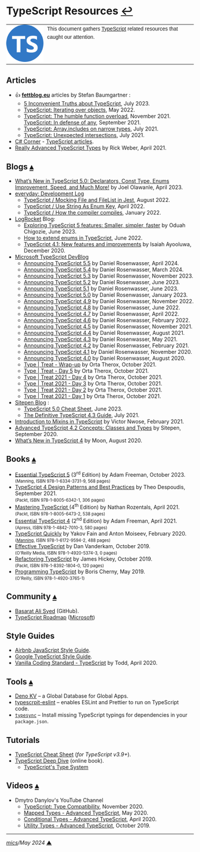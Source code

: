 # <span id="top">TypeScript Resources</span> <span style="size:25%;"><a href="README.md">↩</a></span>

<table style="font-family:Helvetica,Arial;line-height:1.6;">
  <tr>
  <td style="border:0;padding:0 10px 0 0;min-width:100px;"><a href="https://www.typescriptlang.org/" rel="external"><img style="border:0;" src="./docs/images/ts-logo-round-128.png" width="100" alt="TypeScript project"/></a></td>
  <td style="border:0;padding:0;vertical-align:text-top;">This document gathers <a href="https://www.typescriptlang.org/" rel="external">TypeScript</a> related resources that caught our attention.
  </td>
  </tr>
</table>

## <span id="articles">Articles</span>

- &#128077; [**fettblog.eu**](https://fettblog.eu) articles by Stefan Baumgartner :
   - [5 Inconvenient Truths about TypeScript][article_baumgartner_truths], July 2023.
   - [TypeScript: Iterating over objects][article_baumgartner_iterating], May 2022.
   - [TypeScript: The humble function overload][article_baumgartner_overload], November 2021.
    [TypeScript: In defense of any][article_baumgartner_any], September 2021.
   - [TypeScript: Array.includes on narrow types][article_baumgartner_array], July 2021.
   - [TypeScript: Unexpected intersections][article_baumgartner], July 2021.
- [C# Corner](https://www.c-sharpcorner.com/) - [TypeScript articles](https://www.c-sharpcorner.com/technologies/typescript-articles).
- [Really Advanced TypeScript Types][article_weber] by Rick Weber, April 2021.

## <span id="blogs">Blogs</span> [**&#x25B4;**](#top)

- [What’s New in TypeScript 5.0: Declarators, Const Type, Enums Improvement, Speed, and Much More!](https://kinsta.com/blog/typescript-5-0/) by Joel Olawanle, April 2023.
- [everyday: Development Log](https://www.huy.rocks/everyday)
  - [TypeScript / Mocking File and FileList in Jest](https://www.huy.rocks/everyday/08-28-2022-typescript-mocking-file-and-filelist-in-jest), August 2022.
  - [TypeScript / Use String As Enum Key](https://www.huy.rocks/everyday/typescript-use-string-as-enum-key), April 2022.
  - [TypeScript / How the compiler compiles](https://www.huy.rocks/everyday/04-01-2022-typescript-how-the-compiler-compiles), January 2022.
- [LogRocket](https://blog.logrocket.com/) Blog:
  - [Exploring TypeScript 5 features: Smaller, simpler, faster][blog_chigozie] by Oduah Chigozie, June 2023.
  - [How to extend enums in TypeScript](https://blog.logrocket.com/extend-enums-typescript/), June 2022.
  - [TypeScript 4.1: New features and improvements][blog_isaiah] by Isaiah Ayooluwa, December 2020.
- [Microsoft TypeScript DevBlog][blog_microsoft]
   - [Announcing TypeScript 5.5][blog_danielr_5_5] by Daniel Rosenwasser, April 2024.
   - [Announcing TypeScript 5.4][blog_danielr_5_4] by Daniel Rosenwasser, March 2024.
   - [Announcing TypeScript 5.3][blog_danielr_5_3] by Daniel Rosenwasser, November 2023.
   - [Announcing TypeScript 5.2][blog_danielr_5_2] by Daniel Rosenwasser, June 2023.
   - [Announcing TypeScript 5.1][blog_danielr_5_1] by Daniel Rosenwasser, June 2023.
   - [Announcing TypeScript 5.0][blog_danielr_5_0] by Daniel Rosenwasser, January 2023.
   - [Announcing TypeScript 4.9][blog_danielr_4_9] by Daniel Rosenwasser, November 2022.
   - [Announcing TypeScript 4.8][blog_danielr_4_8] by Daniel Rosenwasser, June 2022.
   - [Announcing TypeScript 4.7][blog_danielr_4_7] by Daniel Rosenwasser, April 2022.
   - [Announcing TypeScript 4.6][blog_danielr_4_6] by Daniel Rosenwasser, February 2022.
   - [Announcing TypeScript 4.5][blog_danielr_4_5] by Daniel Rosenwasser, November 2021.
   - [Announcing TypeScript 4.4][blog_danielr_4_4] by Daniel Rosenwasser, August 2021.
   - [Announcing TypeScript 4.3][blog_danielr_4_3] by Daniel Rosenwasser, May 2021.
   - [Announcing TypeScript 4.2][blog_danielr_4_2] by Daniel Rosenwasser, February 2021.
   - [Announcing TypeScript 4.1][blog_danielr_4_1] by Daniel Rosenwasser, November 2020.
   - [Announcing TypeScript 4.0][blog_danielr_4_0] by Daniel Rosenwasser, August 2020.
   - [Type | Treat - Wrap-up][blog_therox_6] by Orta Therox, October 2021.
   - [Type | Treat - Day 5][blog_therox_5] by Orta Therox, October 2021.
   - [Type | Treat 2021 - Day 4][blog_therox_4] by Orta Therox, October 2021.
   - [Type | Treat 2021 - Day 3][blog_therox_3] by Orta Therox, October 2021.
   - [Type | Treat 2021 - Day 2][blog_therox_2] by Orta Therox, October 2021.
   - [Type | Treat 2021 - Day 1][blog_therox_1] by Orta Therox, October 2021.
- [Sitepen Blog](https://www.sitepen.com/blog) :
   - [TypeScript 5.0 Cheat Sheet](https://www.sitepen.com/blog/typescript-cheat-sheet), June 2023.
   - [The Definitive TypeScript 4.3 Guide][blog_sitepen_4_3], July 2021.
- [Introduction to Mixins in TypeScript][blog_nwose] by Victor Nwose, February 2021.
- [Advanced TypeScript 4.2 Concepts: Classes and Types][blog_sitepen] by Sitepen, September 2020.
- [What’s New in TypeScript 4][blog_moon] by Moon, August 2020.

## <span id="books">Books</span> [**&#x25B4;**](#top)

- [Essential TypeScript 5][book_freeman_5] (3<sup>rd</sup> Edition) by Adam Freeman, October 2023.<br/><span style="font-size:80%;">(Manning, ISBN 978-1-6334-3731-9, 568 pages)</span>
- [TypeScript 4 Design Patterns and Best Practices][book_despoudis] by Theo Despoudis, September 2021.<br/><span style="font-size:80%;">(Packt, ISBN 978-1-8005-6342-1, 306 pages)</span>
- [Mastering TypeScript ][book_rozentals] (4<sup>th</sup> Edition) by Nathan Rozentals, April 2021.<br/><span style="font-size:80%;">(Packt, ISBN 978-1-8005-6473-2, 538 pages)</span>
- [Essential TypeScript 4][book_freeman] (2<sup>nd</sup> Edition) by Adam Freeman, April 2021.<br/><span style="font-size:80%;">(Apress, ISBN 978-1-4842-7010-3, 580 pages)</span>
- [TypeScript Quickly][book_fain] by Yakov Fain and Anton Moiseev, February 2020.<br/><span style="font-size:80%;">([Manning](https://www.manning.com/), ISBN 978-1-6172-9594-2, 488 pages)</span>
- [Effective TypeScript][book_vanderkam] by Dan Vanderkam, October 2019.<br/><span style="font-size:80%;">(O'Reilly Media, ISBN 978-1-4920-5374-3, 0 pages)</span>
- [Refactoring TypeScript][book_hickey] by James Hickey, October 2019.<br/><span style="font-size:80%;">(Packt, ISBN 978-1-8392-1804-0, 120 pages)</span>
- [Programming TypeScript][book_cherny] by Boris Cherny, May 2019.<br/><span style="font-size:80%;">(O'Reilly, ISBN 978-1-4920-3765-1)</span>

## <span id="community">Community</span> [**&#x25B4;**](#top)

- [Basarat Ali Syed](https://github.com/basarat) (GitHub).
- [TypeScript Roadmap](https://github.com/microsoft/TypeScript/wiki/Roadmap) ([Microsoft](https://github.com/microsoft))

## <span id="style_guides">Style Guides</span>

- [Airbnb JavaScript Style Guide](https://github.com/airbnb/javascript).
- [Google TypeScript Style Guide](https://google.github.io/styleguide/tsguide.html).
- [Vanilla Coding Standard - TypeScript](https://success.vanillaforums.com/kb/articles/226-coding-standard-typescript) by Todd, April 2020.

## <span id="tools">Tools</span> [**&#x25B4;**](#top)

- [Deno KV](https://deno.com/kv) &ndash; a Global Database for Global Apps.
- [typescrpit-eslint](https://typescript-eslint.io/) &ndash; enables ESLint and Prettier to run on TypeScript code.
- [`typesync`](https://github.com/jeffijoe/typesync) &ndash; Install missing TypeScript typings for dependencies in your `package.json`.

## <span id="tutorials">Tutorials</span>

- [TypeScript Cheat Sheet](https://droces.github.io/TypeScript-Cheat-Sheet/) (*for TypeScript v3.9+*).
- [TypeScript Deep Dive][tutorial_basarat] (online book).
   - [TypeScript's Type System](https://basarat.gitbook.io/typescript/type-system.)

## <span id="videos">Videos</span> [**&#x25B4;**](#top)

- Dmytro Danylov's YouTube Channel
  - [TypeScript: Type Compatibility][video_danylov_nov2020], November 2020.
  - [Mapped Types - Advanced TypeScript][video_danylov_may2020], May 2020.
  - [Conditional Types - Advanced TypeScript][video_danylov_apr2020], April 2020.
  - [Utility Types - Advanced TypeScript][video_danylov_oct2019], October 2019.

***

*[mics](https://lampwww.epfl.ch/~michelou/)/May 2024* [**&#9650;**](#top)
<span id="bottom">&nbsp;</span>

<!-- link refs -->

[article_baumgartner]: https://fettblog.eu/typescript-unexpected-intersections/
[article_baumgartner_any]: https://fettblog.eu/typescript-any-is-ok/
[article_baumgartner_array]: https://fettblog.eu/typescript-array-includes/
[article_baumgartner_iterating]: https://fettblog.eu/typescript-iterating-over-objects/
[article_baumgartner_overload]: https://fettblog.eu/typescript-function-overload/
[article_baumgartner_truths]: https://fettblog.eu/5-truths-about-typescript/
[article_weber]: https://engineering.tableau.com/really-advanced-typescript-types-c590eee59a12
[blog_isaiah]: https://blog.logrocket.com/typescript-4-1-new-features-and-improvements/
[blog_microsoft]: https://devblogs.microsoft.com/typescript/
[blog_moon]: https://betterprogramming.pub/whats-new-in-typescript-4-fe8d50f08e31
[blog_nwose]: https://www.telerik.com/blogs/introduction-mixins-typescript
[blog_chigozie]: https://blog.logrocket.com/exploring-typescript-5-features-smaller-simpler-faster/
[blog_danielr_4_0]: https://devblogs.microsoft.com/typescript/announcing-typescript-4-0/
[blog_danielr_4_1]: https://devblogs.microsoft.com/typescript/announcing-typescript-4-1/
[blog_danielr_4_2]: https://devblogs.microsoft.com/typescript/announcing-typescript-4-2/
[blog_danielr_4_3]: https://devblogs.microsoft.com/typescript/announcing-typescript-4-3/
[blog_danielr_4_4]: https://devblogs.microsoft.com/typescript/announcing-typescript-4-4/
[blog_danielr_4_5]: https://devblogs.microsoft.com/typescript/announcing-typescript-4-5/
[blog_danielr_4_6]: https://devblogs.microsoft.com/typescript/announcing-typescript-4-6/
[blog_danielr_4_7]: https://devblogs.microsoft.com/typescript/announcing-typescript-4-7/
[blog_danielr_4_8]: https://devblogs.microsoft.com/typescript/announcing-typescript-4-8/
[blog_danielr_4_9]: https://devblogs.microsoft.com/typescript/announcing-typescript-4-9/
[blog_danielr_5_0]: https://devblogs.microsoft.com/typescript/announcing-typescript-5-0/
[blog_danielr_5_1]: https://devblogs.microsoft.com/typescript/announcing-typescript-5-1/
[blog_danielr_5_2]: https://devblogs.microsoft.com/typescript/announcing-typescript-5-2/
[blog_danielr_5_3]: https://devblogs.microsoft.com/typescript/announcing-typescript-5-3/
[blog_danielr_5_4]: https://devblogs.microsoft.com/typescript/announcing-typescript-5-4/
[blog_danielr_5_5]: https://devblogs.microsoft.com/typescript/announcing-typescript-5-5-beta/
[blog_sitepen]: https://www.sitepen.com/blog/advanced-typescript-concepts-classes-and-types
[blog_sitepen_4_3]: https://www.sitepen.com/blog/update-the-definitive-typescript-guide
[blog_therox_1]: https://devblogs.microsoft.com/typescript/type-treat-2021-day-1/
[blog_therox_2]: https://devblogs.microsoft.com/typescript/type-treat-2021-day-2/
[blog_therox_3]: https://devblogs.microsoft.com/typescript/type-treat-2021-day-3/
[blog_therox_4]: https://devblogs.microsoft.com/typescript/type-treat-2021-day-4/
[blog_therox_5]: https://devblogs.microsoft.com/typescript/type-treat-day-5/
[blog_therox_6]: https://devblogs.microsoft.com/typescript/type-treat-wrap-up/
[book_cherny]: https://www.oreilly.com/library/view/programming-typescript/9781492037644/
[book_despoudis]: https://www.packtpub.com/product/typescript-4-design-patterns-and-best-practices/9781800563421
[book_fain]: https://www.manning.com/books/typescript-quickly
[book_freeman]: https://www.apress.com/gp/book/9781484270103
[book_freeman_5]: https://www.manning.com/books/essential-typescript-5-third-edition
[book_hickey]: https://www.packtpub.com/product/refactoring-typescript/9781839218040
[book_rozentals]: https://www.packtpub.com/product/mastering-typescript-fourth-edition/9781800564732
[book_vanderkam]: https://www.oreilly.com/library/view/effective-typescript/9781492053736/
[tutorial_basarat]: https://basarat.gitbook.io/typescript/
[video_danylov_oct2019]: https://www.youtube.com/watch?v=Fgcu_iB2X04
[video_danylov_apr2020]: https://www.youtube.com/watch?v=QFWrbNehKk0
[video_danylov_may2020]: https://www.youtube.com/watch?v=RjQpep8fBdo
[video_danylov_nov2020]: https://www.youtube.com/watch?v=wqm5ibtCSf0

